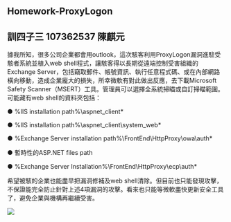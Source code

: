 ## Homework-ProxyLogon
## 訓四子三 107362537 陳麒元

據我所知，很多公司企業都會用outlook，這次駭客利用ProxyLogon漏洞進駐受駭者系統並植入web shell程式，讓駭客得以長期從遠端控制受害組織的Exchange Server，包括竊取郵件、帳號資訊、執行任意程式碼、或在內部網路橫向移動，造成企業龐大的損失，所幸微軟有對此做出反應，去下載Microsoft Safety Scanner（MSERT）工具。管理員可以選擇全系統掃瞄或自訂掃瞄範圍。可能藏有web shell的資料夾包括：

● %IIS installation path%\aspnet_client\*

● %IIS installation path%\aspnet_client\system_web\*

● %Exchange Server installation path%\FrontEnd\HttpProxy\owa\auth\*

● 暫時性的ASP.NET files path

● %Exchange Server Installation%\FrontEnd\HttpProxy\ecp\auth\*

希望被駭的企業也能盡早把漏洞修補及web shell清除。但目前也只能發現攻擊，不保證能完全防止針對上述4項漏洞的攻擊。看來也只能等微軟盡快更新安全工具了，避免企業與機構再繼續受害。


![](https://memes.tw/user-gif-thumbnail/f8c2c3e8af3782606fd163b8ff6eb4e6.gif)
